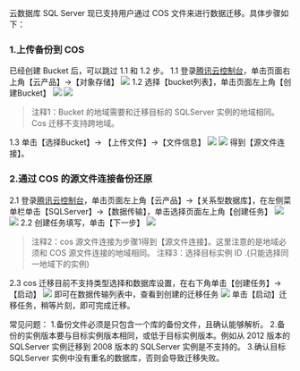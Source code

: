 云数据库 SQL Server 现已支持用户通过 COS 文件来进行数据迁移。具体步骤如下：

### 1.上传备份到 COS
已经创建 Bucket 后，可以跳过 1.1 和 1.2 步。
1.1 登录[腾讯云控制台](https://cloud.tencent.com/login?s_url=https%3A%2F%2Fconsole.cloud.tencent.com%2F)，单击页面右上角【云产品】->【对象存储】
![](https://main.qcloudimg.com/raw/fb1c6cd760b75d9305f1a42666be6103.png)
1.2 选择【bucket列表】，单击页面左上角【创建Bucket】
![](https://main.qcloudimg.com/raw/a28c4a31de1c406b8f154ae11a024530.png)
![](https://main.qcloudimg.com/raw/aad4ce838031ab1629634c19c3fb0b3b.png)
>注释1：Bucket 的地域需要和迁移目标的 SQLServer 实例的地域相同。
Cos 迁移不支持跨地域。

1.3 单击【选择Bucket】-> 【上传文件】->【文件信息】
![](https://main.qcloudimg.com/raw/968885446c9b7752c833ac166e5f8713.png)
![](https://main.qcloudimg.com/raw/59032f360cf78fd670a6acfc1dceffd0.png)
得到【源文件连接】。

### 2.通过 COS 的源文件连接备份还原
2.1 登录[腾讯云控制台](https://cloud.tencent.com/login?s_url=https%3A%2F%2Fconsole.cloud.tencent.com%2F)，单击页面左上角【云产品】->【关系型数据库】，在左侧菜单栏单击【SQLServer】->【数据传输】，单击选择页面左上角【创建任务】
![](https://main.qcloudimg.com/raw/1e81b701c6e3f3ac0126f526fb26b4c5.png)
![](https://main.qcloudimg.com/raw/bbf3e56be9709c6cc423218fe6e90e07.png)
2.2 创建任务填写，单击【下一步】
![](https://main.qcloudimg.com/raw/daef0287956bf1fe61ae8a869092f2f7.png)
>注释2：cos 源文件连接为步骤1得到【源文件连接】。这里注意的是地域必须和 COS 源文件连接的地域相同。
注释3：选择目标实例 ID .(只能选择同一地域下的实例)

2.3 cos 迁移目前不支持类型选择和数据库设置，在右下角单击【创建任务】->【启动】
![](https://main.qcloudimg.com/raw/0d6fd452e28c76b5a18ca67ab3293e41.png)
即可在数据传输列表中，查看到创建的迁移任务
![](https://main.qcloudimg.com/raw/e95aed63e9143b3af10231f760dda419.png)
单击【启动】迁移任务，稍等片刻，即可完成迁移。

常见问题：
1.备份文件必须是只包含一个库的备份文件，且确认能够解析。
2.备份的实例版本要与目标实例版本相同，或低于目标实例版本。例如从 2012 版本的 SQLServer 实例迁移到 2008 版本的 SQLServer 实例是不支持的。
3.确认目标 SQLServer 实例中没有重名的数据库，否则会导致迁移失败。
